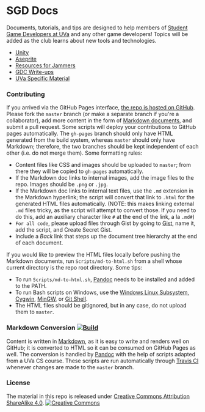 # SGD Docs

Documents, tutorials, and tips are designed to help members of [Student Game Developers at UVa](http://sgd.cs.virginia.edu/) and any other game developers! Topics will be added as the club learns about new tools and technologies.

* [Unity](unity/index.md)
* [Aseprite](aseprite/index.md) 
* [Resources for Jammers](jams/index.md)
* [GDC Write-ups](gdc/index.md)
* [UVa Specific Material](uva/index.md)

### Contributing

If you arrived via the GitHub Pages interface, [the repo is hosted on GitHub](https://github.com/UVASGD/sgd-docs). Please fork the `master` branch (or make a separate branch if you're a collaborator), add more content in the form of [Markdown documents](#markdown-conversion-build), and submit a pull request. Some scripts will deploy your contributions to GitHub pages automatically. The `gh-pages` branch should only have HTML generated from the build system, whereas `master` should only have Markdown; therefore, the two branches should be kept independent of each other (i.e. do not merge them). Some formatting rules:

* Content files like CSS and images should be uploaded to `master`; from there they will be copied to `gh-pages` automatically. 
* If the Markdown doc links to internal images, add the image files to the repo. Images should be `.png` or `.jpg`.
* If the Markdown doc links to internal text files, use the `.md` extension in the Markdown hyperlink; the script will convert that link to `.html` for the generated HTML files automatically. (NOTE: this makes linking external `.md` files tricky, as the script will attempt to convert those. If you need to do this, add an auxiliary character like `#` at the end of the link, a la `.md#`)
* `For all code`, please upload files through Gist by going to [Gist](https://gist.github.com/), name it, add the script, and Create Secret Gist. 
* Include a _Back_ link that steps up the document tree hierarchy at the end of each document.

If you would like to preview the HTML files locally before pushing the Markdown documents, run `Scripts/md-to-html.sh` from a shell whose current directory is the repo root directory. Some tips:

* To run `Scripts/md-to-html.sh`, [Pandoc](#markdown-conversion) needs to be installed and added to the PATH.
* To run Bash scripts on Windows, use the [Windows Linux Subsystem](https://msdn.microsoft.com/en-us/commandline/wsl/install_guide), [Cygwin](https://www.cygwin.com/), [MinGW](http://www.mingw.org/), or [Git Shell](https://desktop.github.com/).
* The HTML files should be gitignored, but in any case, do not upload them to `master`.

### Markdown Conversion [![Build](https://travis-ci.org/UVASGD/sgd-docs.svg?branch=master)](https://travis-ci.org/UVASGD/sgd-docs)

Content is written in [Markdown](https://daringfireball.net/projects/markdown/), as it is easy to write and renders well on GitHub; it is converted to HTML so it can be consumed on GitHub Pages as well. The conversion is handled by [Pandoc](http://pandoc.org/) with the help of scripts adapted from a UVa CS course. These scripts are run automatically through [Travis CI](https://travis-ci.org/UVASGD/sgd-docs) whenever changes are made to the `master` branch.

### License

The material in this repo is released under [Creative Commons Attribution ShareAlike 4.0](https://creativecommons.org/licenses/by-sa/4.0/legalcode).
[![Creative Commons](https://i.creativecommons.org/l/by-sa/4.0/88x31.png)](https://creativecommons.org/licenses/by-sa/4.0/)
